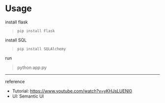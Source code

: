 # Usage

install flask
> `pip install Flask`

install SQL
> `pip install SQLAlchemy`

run
> python app.py
---

reference

- Tutorial: <https://www.youtube.com/watch?v=yKHJsLUENl0>
- UI: Semantic UI
